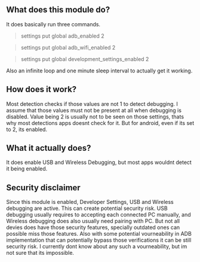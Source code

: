 ## What does this module do?
It does basically run three commands.

> settings put global adb_enabled 2

> settings put global adb_wifi_enabled 2

> settings put global development_settings_enabled 2

Also an infinite loop and one minute sleep interval to actually get it working.

## How does it work?
Most detection checks if those values are not 1 to detect debugging.
I assume that those values must not be present at all when debugging is disabled.
Value being 2 is usually not to be seen on those settings,
thats why most detections apps doesnt check for it.
But for android, even if its set to 2, its enabled.

## What it actually does?
It does enable USB and Wireless Debugging, but most apps wouldnt detect it being enabled.

## Security disclaimer
Since this module is enabled, Developer Settings, USB and Wireless debugging are active. This can create potential security risk. USB debugging usually requires to accepting each connected PC manually, and Wireless debugging does also usually need pairing with PC. But not all devies does have  those security features, specially  outdated ones can possible miss those features. Also with some potential vourneability in ADB implementation that can potentially bypass those verifications it can be still security risk.
I currently dont know about any such a vourneability, but im not sure that its impossible. 
